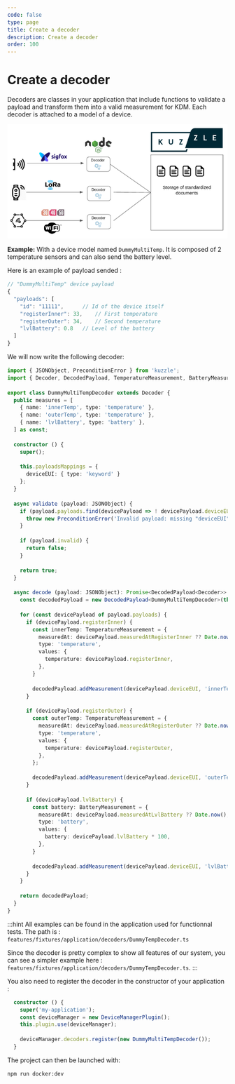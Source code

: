 ```yaml
---
code: false
type: page
title: Create a decoder
description: Create a decoder
order: 100
---
```


# Create a decoder

Decoders are classes in your application that include functions to validate a payload and transform them into a valid measurement for KDM. Each decoder is attached to a model of a device.

![Devices payloads collect and decode schema](./devices-payload-collect-and-decode.png)

**Example:** With a device model named `DummyMultiTemp`. It is composed of 2 temperature sensors and can also send the battery level.

Here is an example of payload sended :

```js
// "DummyMultiTemp" device payload
{
  "payloads": [
    "id": "11111",      // Id of the device itself
    "registerInner": 33,    // First temperature
    "registerOuter": 34,    // Second temperature
    "lvlBattery": 0.8   // Level of the battery
  ]
}
```

We will now write the following decoder:

```ts
import { JSONObject, PreconditionError } from 'kuzzle';
import { Decoder, DecodedPayload, TemperatureMeasurement, BatteryMeasurement } from 'kuzzle-device-manager';

export class DummyMultiTempDecoder extends Decoder {
  public measures = [
    { name: 'innerTemp', type: 'temperature' },
    { name: 'outerTemp', type: 'temperature' },
    { name: 'lvlBattery', type: 'battery' },
  ] as const;

  constructor () {
    super();

    this.payloadsMappings = {
      deviceEUI: { type: 'keyword' }
    };
  }

  async validate (payload: JSONObject) {
    if (payload.payloads.find(devicePayload => ! devicePayload.deviceEUI)) {
      throw new PreconditionError('Invalid payload: missing "deviceEUI" in some devicePayload');
    }

    if (payload.invalid) {
      return false;
    }

    return true;
  }

  async decode (payload: JSONObject): Promise<DecodedPayload<Decoder>> {
    const decodedPayload = new DecodedPayload<DummyMultiTempDecoder>(this);

    for (const devicePayload of payload.payloads) {
      if (devicePayload.registerInner) {
        const innerTemp: TemperatureMeasurement = {
          measuredAt: devicePayload.measuredAtRegisterInner ?? Date.now(),
          type: 'temperature',
          values: {
            temperature: devicePayload.registerInner,
          },
        }

        decodedPayload.addMeasurement(devicePayload.deviceEUI, 'innerTemp', innerTemp);
      }

      if (devicePayload.registerOuter) {
        const outerTemp: TemperatureMeasurement = {
          measuredAt: devicePayload.measuredAtRegisterOuter ?? Date.now(),
          type: 'temperature',
          values: {
            temperature: devicePayload.registerOuter,
          },
        };

        decodedPayload.addMeasurement(devicePayload.deviceEUI, 'outerTemp', outerTemp);
      }

      if (devicePayload.lvlBattery) {
        const battery: BatteryMeasurement = {
          measuredAt: devicePayload.measuredAtLvlBattery ?? Date.now(),
          type: 'battery',
          values: {
            battery: devicePayload.lvlBattery * 100,
          },
        }

        decodedPayload.addMeasurement(devicePayload.deviceEUI, 'lvlBattery', battery);
      }
    }

    return decodedPayload;
  }
}
```

:::hint
All examples can be found in the application used for functionnal tests. The path is : `features/fixtures/application/decoders/DummyTempDecoder.ts`

Since the decoder is pretty complex to show all features of our system, you can see a simpler example here : `features/fixtures/application/decoders/DummyTempDecoder.ts`.
:::

You also need to register the decoder in the constructor of your application :

```ts
  constructor () {
    super('my-application');
    const deviceManager = new DeviceManagerPlugin();
    this.plugin.use(deviceManager);

    deviceManager.decoders.register(new DummyMultiTempDecoder());
  }
```

The project can then be launched with:

```sh
npm run docker:dev
```
